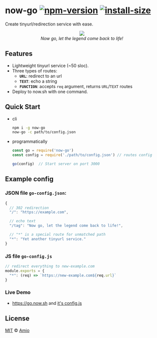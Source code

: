 # now-go [![npm-version][npm-badge]][npm-link] [![install-size][pp-badge]][pp-link]

Create tinyurl/redirection service with ease.

<p align="center">
  <img src="https://amio.github.io/now-go/ocelot.jpg" /><br/>
  <i>Now go, let the legend come back to life!</i>
</p>

## Features

- Lightweight tinyurl service (~50 sloc).
- Three types of routes:
  - __`URL`__: redirect to an url
  - __`TEXT`__: echo a string
  - __`FUNCTION`__: accepts `req` argument, returns `URL`/`TEXT` routes
- Deploy to now.sh with one command.

## Quick Start

- cli
  ```bash
  npm i -g now-go
  now-go -c path/to/config.json
  ```

- programmatically
  ```javascript
  const go = require('now-go')
  const config = require('./path/to/config.json') // routes config

  go(config)  // Start server on port 3000
  ```

## Example config

### JSON file `go-config.json`:

```javascript
{
  // 302 redirection
  "/": "https://example.com",

  // echo text
  "/tag": "Now go, let the legend come back to life!",

  // "*" is a special route for unmatched path
  "*": "Yet another tinyurl service."
}
```

### JS file `go-config.js`

```javascript
// redirect everything to new-example.com
module.exports = {
  "*": (req) => `https://new-example.com${req.url}`
}
```

### Live Demo

- https://go.now.sh and [it's config.js](example.config.js)


## License

[MIT](./LICENSE) © [Amio][author]

[npm-badge]:https://badgen.now.sh/npm/v/now-go.svg
[npm-link]: http://www.npmjs.com/package/now-go
[pp-badge]: https://packagephobia.now.sh/badge?p=now-go
[pp-link]: https://packagephobia.now.sh/result?p=now-go
[mit-link]: http://opensource.org/licenses/MIT
[author]:   http://github.com/amio
